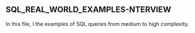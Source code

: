 ## SQL_REAL_WORLD_EXAMPLES-NTERVIEW
In this file, I the examples of SQL queries from medium to high complexity.
